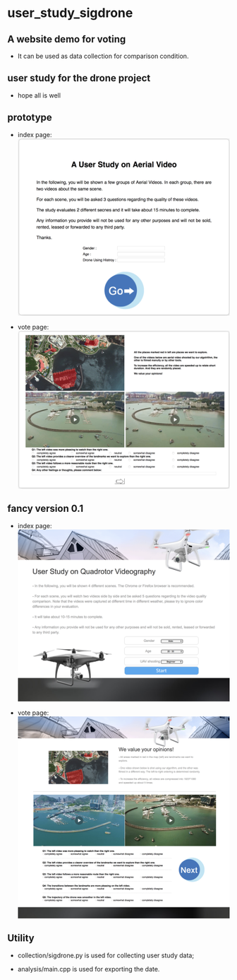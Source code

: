 # user\_study\_sigdrone

##  A website demo for voting

* It can be used as data collection for comparison condition.

##  user study for the drone project
* hope all is well

## prototype
* index page:
![image](https://github.com/sqhuang/user_study_sigdrone/blob/master/sigdrone/img/index_page.png)

* vote page:
![image](https://github.com/sqhuang/user_study_sigdrone/blob/master/sigdrone/img/vote_page.png)

## fancy version 0.1
* index page:
![image](https://github.com/sqhuang/user_study_sigdrone/blob/master/sigdrone_fancy/img/index_page.png)

* vote page:
![image](https://github.com/sqhuang/user_study_sigdrone/blob/master/sigdrone_fancy/img/vote_page.png)

## Utility
* collection/sigdrone.py is used for collecting user study data;

* analysis/main.cpp is used for exporting the date.
